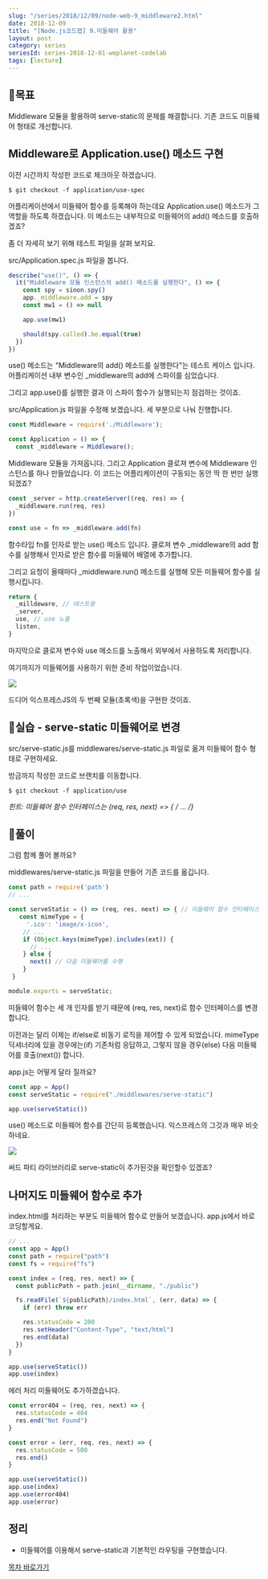 ```yaml
---
slug: "/series/2018/12/09/node-web-9_middleware2.html"
date: 2018-12-09
title: "[Node.js코드랩] 9.미들웨어 활용"
layout: post
category: series
seriesId: series-2018-12-01-weplanet-codelab
tags: [lecture]
---
```


## 🌳목표

Middleware 모듈을 활용하여 serve-static의 문제를 해결합니다.
기존 코드도 미들웨어 형태로 개선합니다.

## Middleware로 Application.use() 메소드 구현

이전 시간까지 작성한 코드로 체크아웃 하겠습니다.

```
$ git checkout -f application/use-spec
```

어플리케이션에서 미들웨어 함수를 등록해야 하는데요 Application.use() 메소드가 그 역할을 하도록 하겠습니다. 이 메소드는 내부적으로 미들웨어의 add() 메소드를 호출하겠죠?

좀 더 자세히 보기 위해 테스트 파일을 살펴 보지요.

src/Application.spec.js 파일을 봅니다.

```js
describe("use()", () => {
  it("Middleware 모듈 인스턴스의 add() 메소드를 실행한다", () => {
    const spy = sinon.spy()
    app._middleware.add = spy
    const mw1 = () => null

    app.use(mw1)

    should(spy.called).be.equal(true)
  })
})
```

use() 메소드는 "Middleware의 add() 메소드를 실행한다"는 테스트 케이스 입니다.
어플리케이션 내부 변수인 \_middleware의 add에 스파이를 심었습니다.

그리고 app.use()를 실행한 결과 이 스파이 함수가 실행되는지 점검하는 것이죠.

src/Application.js 파일을 수정해 보겠습니다. 세 부분으로 나눠 진행합니다.

```js
const Middleware = require('./Middleware');

const Application = () => {
  const _middleware = Middleware();
```

Middleware 모듈을 가져옵니다. 그리고 Application 클로져 변수에 Middleware 인스턴스를 하나 만들었습니다. 이 코드는 어플리케이션이 구동되는 동안 딱 한 번만 실행 되겠죠?

```js
const _server = http.createServer((req, res) => {
  _middleware.run(req, res)
})

const use = fn => _middleware.add(fn)
```

함수타입 fn를 인자로 받는 use() 메소드 입니다. 클로져 변수 \_middleware의 add 함수를 실행해서 인자로 받은 함수를 미들웨어 배열에 추가합니다.

그리고 요청이 올때마다 \_middleware.run() 메소드를 실행해 모든 미들웨어 함수를 실행시킵니다.

```js
return {
  _milldeware, // 테스트용
  _server,
  use, // use 노출
  listen,
}
```

마지막으로 클로져 변수와 use 메소드를 노출해서 외부에서 사용하도록 처리합니다.

여기까지가 미들웨어를 사용하기 위한 준비 작업이었습니다.

![](/assets/imgs/2018/12/09/struct.png)

드디어 익스프레스JS의 두 번째 모듈(초록색)을 구현한 것이죠.

## 🐤실습 - serve-static 미들웨어로 변경

src/serve-static.js를 middlewares/serve-static.js 파일로 옮겨 미들웨어 함수 형태로 구현하세요.

방금까지 작성한 코드로 브랜치를 이동합니다.

```
$ git checkout -f application/use
```

_힌트: 미들웨어 함수 인터페이스는 (req, res, next) => { /_ ... _/}_

## 🐤풀이

그럼 함께 풀어 볼까요?

middlewares/serve-static.js 파일을 만들어 기존 코드를 옮깁니다.

```js
const path = require('path')
// ...

const serveStatic = () => (req, res, next) => { // 미들웨어 함수 인터페이스
   const mimeType = {
     '.ico': 'image/x-icon',
    // ...
    if (Object.keys(mimeType).includes(ext)) {
      // ...
    } else {
      next() // 다음 미들웨어를 수행
    }
 }

module.exports = serveStatic;
```

미들웨어 함수는 세 개 인자를 받기 때문에 (req, res, next)로 함수 인터페이스를 변경합니다.

이전과는 달리 이제는 if/else로 비동기 로직을 제어할 수 있게 되었습니다. mimeType 딕셔너리에 있을 경우에는(if) 기존처럼 응답하고, 그렇지 않을 경우(else) 다음 미들웨어를 호출(next()) 합니다.

app.js는 어떻게 달라 질까요?

```js
const app = App()
const serveStatic = require("./middlewares/serve-static")

app.use(serveStatic())
```

use() 메소드로 미들웨어 함수를 간단히 등록했습니다. 익스프레스의 그것과 매우 비슷하네요.

![](/assets/imgs/2018/12/09/struct2.png)

써드 파티 라이브러리로 serve-static이 추가된것을 확인할수 있겠죠?

## 나머지도 미들웨어 함수로 추가

index.html를 처리하는 부분도 미들웨어 함수로 만들어 보겠습니다.
app.js에서 바로 코딩할게요.

```js
// ...
const app = App()
const path = require("path")
const fs = require("fs")

const index = (req, res, next) => {
  const publicPath = path.join(__dirname, "./public")

  fs.readFile(`${publicPath}/index.html`, (err, data) => {
    if (err) throw err

    res.statusCode = 200
    res.setHeader("Content-Type", "text/html")
    res.end(data)
  })
}

app.use(serveStatic())
app.use(index)
```

에러 처리 미들웨어도 추가하겠습니다.

```js
const error404 = (req, res, next) => {
  res.statusCode = 404
  res.end("Not Found")
}

const error = (err, req, res, next) => {
  res.statusCode = 500
  res.end()
}

app.use(serveStatic())
app.use(index)
app.use(error404)
app.use(error)
```

## 정리

- 미들웨어를 이용해서 serve-static과 기본적인 라우팅을 구현했습니다.

[목차 바로가기](/series/2018/12/01/node-web-0_index.html)
